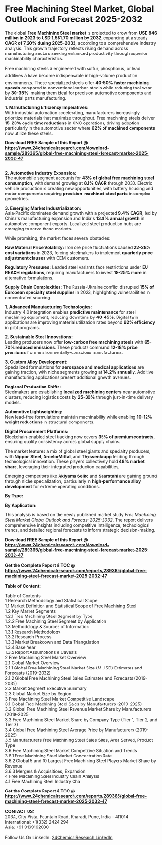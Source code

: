 <h1>Free Machining Steel Market, Global Outlook and Forecast 2025-2032</h1><p>The global <strong>Free Machining Steel market</strong> is projected to grow from <strong>USD 846 million in 2023 to USD 1,581.70 million by 2032</strong>, expanding at a steady <strong>CAGR of 7.20% during 2025-2032</strong>, according to a comprehensive industry analysis. This growth trajectory reflects rising demand across manufacturing sectors seeking enhanced productivity through superior machinability characteristics.</p><p>Free machining steels â engineered with sulfur, phosphorus, or lead additives â have become indispensable in high-volume production environments. These specialized steels offer <strong>40-50% faster machining speeds</strong> compared to conventional carbon steels while reducing tool wear by <strong>30-35%</strong>, making them ideal for precision automotive components and industrial parts manufacturing.</p><p><strong>1. Manufacturing Efficiency Imperatives:</strong><br>
With industrial automation accelerating, manufacturers increasingly prioritize materials that maximize throughput. Free machining steels deliver <strong>15-20% cycle time reductions</strong> in CNC operations, driving adoption particularly in the automotive sector where <strong>62% of machined components</strong> now utilize these steels.</p><div><b>Download FREE Sample of this Report @ 
            <a href="https://www.24chemicalresearch.com/download-sample/289365/global-free-machining-steel-forecast-market-2025-2032-47">
            https://www.24chemicalresearch.com/download-sample/289365/global-free-machining-steel-forecast-market-2025-2032-47</a></b></div><br><p><strong>2. Automotive Industry Expansion:</strong><br>
The automobile segment accounts for <strong>43% of global free machining steel consumption</strong>, with demand growing at <strong>8.1% CAGR</strong> through 2030. Electric vehicle production is creating new opportunities, with battery housing and motor components requiring <strong>precision-machined steel parts</strong> in complex geometries.</p><p><strong>3. Emerging Market Industrialization:</strong><br>
Asia-Pacific dominates demand growth with a projected <strong>9.4% CAGR</strong>, led by China's manufacturing expansion and India's <strong>13.8% annual growth</strong> in automotive component exports. Localized steel production hubs are emerging to serve these markets.</p><p>While promising, the market faces several obstacles:</p><p><strong>Raw Material Price Volatility:</strong> Iron ore price fluctuations caused <strong>22-28% cost variations</strong> in 2023, forcing steelmakers to implement <strong>quarterly price adjustment clauses</strong> with OEM customers.</p><p><strong>Regulatory Pressures:</strong> Leaded steel variants face restrictions under <strong>EU REACH regulations</strong>, requiring manufacturers to invest <strong>18-25% more</strong> in alternative formulations.</p><p><strong>Supply Chain Complexities:</strong> The Russia-Ukraine conflict disrupted <strong>15% of European specialty steel supplies</strong> in 2023, highlighting vulnerabilities in concentrated sourcing.</p><p><strong>1. Advanced Manufacturing Technologies:</strong><br>
Industry 4.0 integration enables <strong>predictive maintenance</strong> for steel machining equipment, reducing downtime by <strong>40-45%</strong>. Digital twin applications are improving material utilization rates beyond <strong>92% efficiency</strong> in pilot programs.</p><p><strong>2. Sustainable Steel Innovations:</strong><br>
Leading producers now offer <strong>low-carbon free machining steels</strong> with <strong>65-70% reduced emissions</strong>. These products command <strong>12-18% price premiums</strong> from environmentally-conscious manufacturers.</p><p><strong>3. Custom Alloy Development:</strong><br>
Specialized formulations for <strong>aerospace and medical applications</strong> are gaining traction, with niche segments growing at <strong>14.2% annually</strong>. Additive manufacturing applications present additional growth avenues.</p><p><strong>Regional Production Shifts:</strong><br>
    Steelmakers are establishing <strong>localized machining centers</strong> near automotive clusters, reducing logistics costs by <strong>25-30%</strong> through just-in-time delivery models.</p><p><strong>Automotive Lightweighting:</strong><br>
    New lead-free formulations maintain machinability while enabling <strong>10-12% weight reductions</strong> in structural components.</p><p><strong>Digital Procurement Platforms:</strong><br>
    Blockchain-enabled steel tracking now covers <strong>35% of premium contracts</strong>, ensuring quality consistency across global supply chains.</p><p>The market features a mix of global steel giants and specialty producers, with <strong>Nippon Steel, ArcelorMittal,</strong> and <strong>Thyssenkrupp</strong> leading through technological innovation. These players collectively hold <strong>48% market share</strong>, leveraging their integrated production capabilities.</p><p>Emerging competitors like <strong>Akiyama Seiko</strong> and <strong>Saarstahl</strong> are gaining ground through niche specialization, particularly in <strong>high-performance alloy development</strong> for extreme operating conditions.</p><p><strong>By Type:</strong></p><p><strong>By Application:</strong></p><p>This analysis is based on the newly published market study <em>Free Machining Steel Market Global Outlook and Forecast 2025-2032</em>. The report delivers comprehensive insights including competitive intelligence, technological trends, and detailed regional forecasts to inform strategic decision-making.</p><div><b>Download FREE Sample of this Report @ 
            <a href="https://www.24chemicalresearch.com/download-sample/289365/global-free-machining-steel-forecast-market-2025-2032-47">
            https://www.24chemicalresearch.com/download-sample/289365/global-free-machining-steel-forecast-market-2025-2032-47</a></b></div><br><div><b>Get the Complete Report & TOC @ 
            <a href="https://www.24chemicalresearch.com/reports/289365/global-free-machining-steel-forecast-market-2025-2032-47">
            https://www.24chemicalresearch.com/reports/289365/global-free-machining-steel-forecast-market-2025-2032-47</a></b></div><br>
            <b>Table of Content:</b><p>Table of Contents<br />
1 Research Methodology and Statistical Scope<br />
1.1 Market Definition and Statistical Scope of Free Machining Steel<br />
1.2 Key Market Segments<br />
1.2.1 Free Machining Steel Segment by Type<br />
1.2.2 Free Machining Steel Segment by Application<br />
1.3 Methodology & Sources of Information<br />
1.3.1 Research Methodology<br />
1.3.2 Research Process<br />
1.3.3 Market Breakdown and Data Triangulation<br />
1.3.4 Base Year<br />
1.3.5 Report Assumptions & Caveats<br />
2 Free Machining Steel Market Overview<br />
2.1 Global Market Overview<br />
2.1.1 Global Free Machining Steel Market Size (M USD) Estimates and Forecasts (2019-2032)<br />
2.1.2 Global Free Machining Steel Sales Estimates and Forecasts (2019-2032)<br />
2.2 Market Segment Executive Summary<br />
2.3 Global Market Size by Region<br />
3 Free Machining Steel Market Competitive Landscape<br />
3.1 Global Free Machining Steel Sales by Manufacturers (2019-2025)<br />
3.2 Global Free Machining Steel Revenue Market Share by Manufacturers (2019-2025)<br />
3.3 Free Machining Steel Market Share by Company Type (Tier 1, Tier 2, and Tier 3)<br />
3.4 Global Free Machining Steel Average Price by Manufacturers (2019-2025)<br />
3.5 Manufacturers Free Machining Steel Sales Sites, Area Served, Product Type<br />
3.6 Free Machining Steel Market Competitive Situation and Trends<br />
3.6.1 Free Machining Steel Market Concentration Rate<br />
3.6.2 Global 5 and 10 Largest Free Machining Steel Players Market Share by Revenue<br />
3.6.3 Mergers & Acquisitions, Expansion<br />
4 Free Machining Steel Industry Chain Analysis<br />
4.1 Free Machining Steel Industry Cha</p><div><b>Get the Complete Report & TOC @ 
            <a href="https://www.24chemicalresearch.com/reports/289365/global-free-machining-steel-forecast-market-2025-2032-47">
            https://www.24chemicalresearch.com/reports/289365/global-free-machining-steel-forecast-market-2025-2032-47</a></b></div><br><b>CONTACT US:</b><br>
            203A, City Vista, Fountain Road, Kharadi, Pune, India - 411014<br>
            International: +1(332) 2424 294<br>
            Asia: +91 9169162030 <br><br>
            Follow Us On LinkedIn: <a href="https://www.linkedin.com/company/24chemicalresearch/">24ChemicalResearch LinkedIn</a>